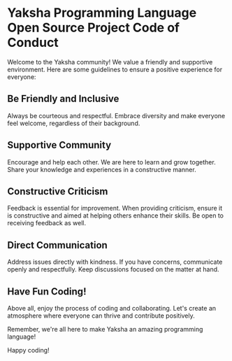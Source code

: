 # Yaksha Programming Language Open Source Project Code of Conduct

Welcome to the Yaksha community! We value a friendly and supportive environment. Here are some guidelines to ensure a positive experience for everyone:

## Be Friendly and Inclusive
Always be courteous and respectful. Embrace diversity and make everyone feel welcome, regardless of their background.

## Supportive Community
Encourage and help each other. We are here to learn and grow together. Share your knowledge and experiences in a constructive manner.

## Constructive Criticism
Feedback is essential for improvement. When providing criticism, ensure it is constructive and aimed at helping others enhance their skills. Be open to receiving feedback as well.

## Direct Communication
Address issues directly with kindness. If you have concerns, communicate openly and respectfully. Keep discussions focused on the matter at hand.

## Have Fun Coding!
Above all, enjoy the process of coding and collaborating. Let's create an atmosphere where everyone can thrive and contribute positively.

Remember, we're all here to make Yaksha an amazing programming language!

Happy coding!
